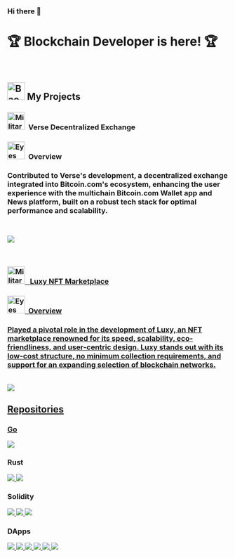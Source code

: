 ### Hi there 👋
# 🏆 Blockchain Developer is here! 🏆
<br>

## <img src="https://raw.githubusercontent.com/Tarikul-Islam-Anik/Telegram-Animated-Emojis/main/People/Backhand%20Index%20Pointing%20Down.webp" alt="Backhand Index Pointing Down" width="40" height="40" /> My Projects
###   <img src="https://raw.githubusercontent.com/Tarikul-Islam-Anik/Telegram-Animated-Emojis/main/Activity/Military%20Medal.webp" alt="Military Medal" width="40" height="40" /> &nbsp;Verse Decentralized Exchange
### <img src="https://raw.githubusercontent.com/Tarikul-Islam-Anik/Telegram-Animated-Emojis/main/People/Eyes.webp" alt="Eyes" width="40" height="40" /> &nbsp;Overview
### Contributed to Verse's development, a decentralized exchange integrated into Bitcoin.com's ecosystem, enhancing the user experience with the multichain Bitcoin.com Wallet app and News platform, built on a robust tech stack for optimal performance and scalability.
<br>

<a href="https://jackmoes.vercel.app/"> <img src="https://github.com/venuswhispers/venuswhispers/assets/153607879/2102c8ad-b08a-4af3-8f2e-60acb5b6944c">

<br>
  
### <img src="https://raw.githubusercontent.com/Tarikul-Islam-Anik/Telegram-Animated-Emojis/main/Activity/Military%20Medal.webp" alt="Military Medal" width="40" height="40" /> &nbsp; Luxy NFT Marketplace
### <img src="https://raw.githubusercontent.com/Tarikul-Islam-Anik/Telegram-Animated-Emojis/main/People/Eyes.webp" alt="Eyes" width="40" height="40" />&nbsp; Overview
### Played a pivotal role in the development of Luxy, an NFT marketplace renowned for its speed, scalability, eco-friendliness, and user-centric design. Luxy stands out with its low-cost structure, no minimum collection requirements, and support for an expanding selection of blockchain networks.
<br>
<a href="https://luxy.io/"> <img src="https://github.com/venuswhispers/venuswhispers/assets/153607879/a0acb827-a14e-4c3d-824e-acaaea1a03a1">

<br>

##  Repositories
###  Go

<a href="https://github.com/venuswhispers/Go_radiance">
  <img src="https://github-readme-stats.vercel.app/api/pin/?username=venuswhispers&repo=Go_radiance&theme=tokyonight&description_lines_count=4" />
</a>

### Rust

<a href="https://github.com/venuswhispers/Rust-awesome-frameworks">
  <img src="https://github-readme-stats.vercel.app/api/pin/?username=venuswhispers&repo=Rust-awesome-frameworks&theme=tokyonight&description_lines_count=4" />
</a>
<a href="https://github.com/venuswhispers/Rust-clockchain">
  <img src="https://github-readme-stats.vercel.app/api/pin/?username=venuswhispers&repo=Rust-clockchain&theme=tokyonight&description_lines_count=4" />
</a>

### Solidity

<a href="https://github.com/venuswhispers/WPF_gas_opt">
  <img src="https://github-readme-stats.vercel.app/api/pin/?username=venuswhispers&repo=WPF_gas_opt&theme=tokyonight&description_lines_count=4" />
</a>
<a href="https://github.com/venuswhispers/My_EIP223">
  <img src="https://github-readme-stats.vercel.app/api/pin/?username=venuswhispers&repo=My_EIP223&theme=tokyonight&description_lines_count=3" />
</a>
<a href="https://github.com/venuswhispers/Crypto_vouchers">
  <img src="https://github-readme-stats.vercel.app/api/pin/?username=venuswhispers&repo=Crypto_vouchers&theme=tokyonight&description_lines_count=4" />
</a>

###  DApps

<a href="https://github.com/venuswhispers/NFT_Swap">
  <img src="https://github-readme-stats.vercel.app/api/pin/?username=venuswhispers&repo=NFT_Swap&theme=tokyonight&description_lines_count=4" />
</a>
<a href="https://github.com/venuswhispers/Web3_template">
  <img src="https://github-readme-stats.vercel.app/api/pin/?username=venuswhispers&repo=Web3_template&theme=tokyonight&description_lines_count=4" />
</a>
<a href="https://github.com/venuswhispers/bidify_mint">
  <img src="https://github-readme-stats.vercel.app/api/pin/?username=venuswhispers&repo=bidify_mint&theme=tokyonight&description_lines_count=3" />
</a>
<a href="https://github.com/venuswhispers/Online-shop">
  <img src="https://github-readme-stats.vercel.app/api/pin/?username=venuswhispers&repo=Online-shop&theme=tokyonight&description_lines_count=4" />
</a>
<a href="https://github.com/venuswhispers/NFT-marketplace">
  <img src="https://github-readme-stats.vercel.app/api/pin/?username=venuswhispers&repo=NFT-marketplace&theme=tokyonight&description_lines_count=4" />
</a>
<a href="https://github.com/venuswhispers/Solana_dApp">
  <img src="https://github-readme-stats.vercel.app/api/pin/?username=venuswhispers&repo=Solana_dApp&theme=tokyonight&description_lines_count=4" />
</a>

<!--
**venuswhispers/venuswhispers** is a ✨ _special_ ✨ repository because its `README.md` (this file) appears on your GitHub profile.

Here are some ideas to get you started:

- 🔭 I’m currently working on ...
- 🌱 I’m currently learning ...
- 👯 I’m looking to collaborate on ...
- 🤔 I’m looking for help with ...
- 💬 Ask me about ...
- 📫 How to reach me: ...
- 😄 Pronouns: ...
- ⚡ Fun fact: ...
-->
